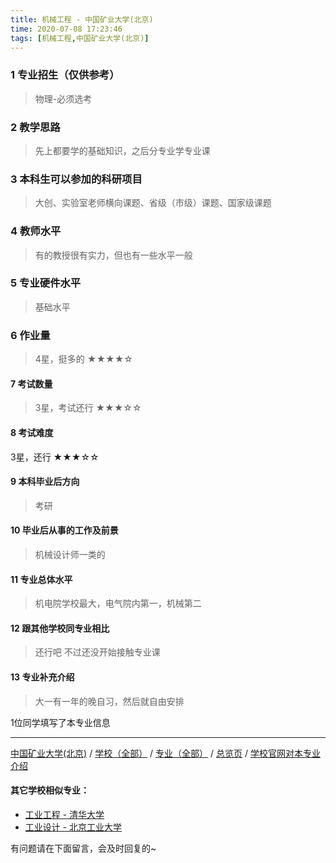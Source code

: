 ```yaml
---
title: 机械工程 - 中国矿业大学(北京)
time: 2020-07-08 17:23:46
tags: [机械工程,中国矿业大学(北京)]
---
```

### 1 专业招生（仅供参考）  
> 物理-必须选考


### 2 教学思路
> 先上都要学的基础知识，之后分专业学专业课


### 3 本科生可以参加的科研项目
>  大创、实验室老师横向课题、省级（市级）课题、国家级课题


### 4 教师水平
> 有的教授很有实力，但也有一些水平一般


### 5 专业硬件水平
> 基础水平


### 6 作业量
>4星，挺多的
★★★★☆


#### 7 考试数量
>3星，考试还行
★★★☆☆



#### 8 考试难度
> 
3星，还行
★★★☆☆



#### 9 本科毕业后方向
> 考研


#### 10 毕业后从事的工作及前景
> 机械设计师一类的


#### 11 专业总体水平
> 机电院学校最大，电气院内第一，机械第二


#### 12 跟其他学校同专业相比
> 还行吧 不过还没开始接触专业课


#### 13 专业补充介绍
> 大一有一年的晚自习，然后就自由安排

1位同学填写了本专业信息
***
[中国矿业大学(北京)](https://univgo.github.io/2020/07/08/中国矿业大学(北京)) / [学校（全部）](https://univgo.github.io/2020/07/09/学校汇总页) / [专业（全部）](https://univgo.github.io/2020/07/09/专业汇总页) / [总览页](https://univgo.github.io/2020/07/09/总览) / [学校官网对本专业介绍](http://cmee.cumt.edu.cn/List.aspx?id=414)

#### 其它学校相似专业：
- [工业工程 - 清华大学](https://univgo.github.io/2020/07/08/工业工程%20-%20清华大学)
- [工业设计 - 北京工业大学](https://univgo.github.io/2020/07/08/工业设计%20-%20北京工业大学)


有问题请在下面留言，会及时回复的~